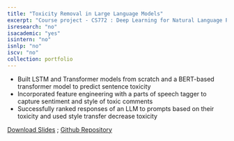 ```yaml
---
title: "Toxicity Removal in Large Language Models"
excerpt: "Course project - CS772 : Deep Learning for Natural Language Processing - Guide : Prof. Pushpak Bhattacharya"
isresearch: "no"
isacademic: "yes"
isintern: "no"
isnlp: "no"
iscv: "no"
collection: portfolio
---
```


* Built LSTM and Transformer models from scratch and a BERT-based transformer model to predict sentence toxicity
* Incorporated feature engineering with a parts of speech tagger to capture sentiment and style of toxic comments
* Successfully ranked responses of an LLM to prompts based on their toxicity and used style transfer decrease toxicity


[Download Slides](http://amparulekar.github.io/files/llm.pdf) ; [Github Repository](https://github.com/Amparulekar/Toxicity-Removal-in-Large-Language-Models)

